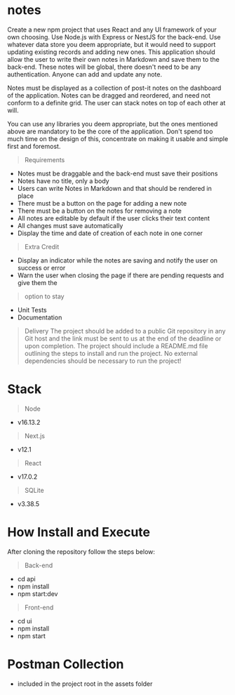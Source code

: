# notes

Create a new npm project that uses React and any UI framework of your own choosing. Use Node.js with Express or NestJS for the back-end. Use whatever data store you deem appropriate, but it would need to support updating existing records and adding new ones. This application should allow the user to write their own notes in Markdown and save them to the back-end. These notes will be global, there doesn't need to be any authentication. Anyone can add and update any note.

Notes must be displayed as a collection of post-it notes on the dashboard of the application. Notes can be dragged and reordered, and need not conform to a definite grid. The user can stack notes on top of each other at will.

You can use any libraries you deem appropriate, but the ones mentioned above are mandatory to be the core of the application. Don't spend too much time on the design of this, concentrate on making it usable and simple first and foremost.

> Requirements
- Notes must be draggable and the back-end must save their positions
- Notes have no title, only a body
- Users can write Notes in Markdown and that should be rendered in place
- There must be a button on the page for adding a new note
- There must be a button on the notes for removing a note
- All notes are editable by default if the user clicks their text content
- All changes must save automatically
- Display the time and date of creation of each note in one corner

> Extra Credit
- Display an indicator while the notes are saving and notify the user on success or error 
- Warn the user when closing the page if there are pending requests and give them the

> option to stay
- Unit Tests
- Documentation

> Delivery
The project should be added to a public Git repository in any Git host and the link must be sent to us at the end of the deadline or upon completion. The project should include a README.md file outlining the steps to install and run the project. No external dependencies should be necessary to run the project!

# Stack

> Node
- v16.13.2

> Next.js
- v12.1

> React
- v17.0.2

> SQLite
- v3.38.5 

# How Install and Execute

After cloning the repository follow the steps below:

> Back-end
- cd api
- npm install
- npm start:dev

> Front-end
- cd ui
- npm install
- npm start

# Postman Collection
- included in the project root in the assets folder



